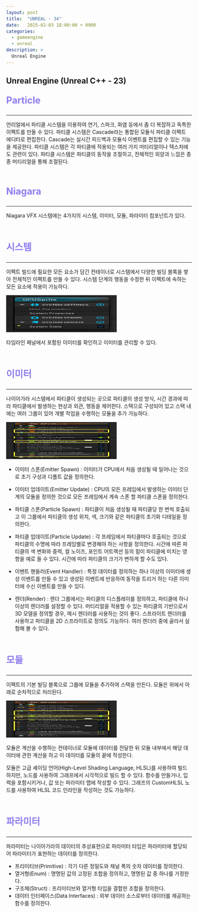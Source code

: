 ```yaml
---
layout: post
title:  "UNREAL - 34"
date:   2025-02-03 18:00:00 + 0900
categories:
  - gameengine
  - unreal
description: >
  Unreal Engine
---
```

## Unreal Engine (Unreal C++ - 23)

<p style = "color:#8f7cee; font-size:25px; font-weight:bold">
Particle
</p>

---

언리얼에서 파티클 시스템을 이용하여 연기, 스파크, 화염 등에서 좀 더 복잡하고 독특한 이펙트를 만들 수 있다. 
파티클 시스템은 Cascade라는 통합된 모듈식 파티클 이펙트 에디터로 편집한다. Cascade는 실시간 피드백과 모듈식 이벤트를 편집할 수 있는 기능을 제공한다. 
파티클 시스템은 각 파티클에 적용되는 여러 가지 머티리얼이나 텍스처에도 관련이 있다. 
파티클 시스템은 파티클의 동작을 조절하고, 전체적인 외양과 느낌은 종종 머티리얼을 통해 조절된다.

<br/>

<p style = "color:#8f7cee; font-size:25px; font-weight:bold">
Niagara
</p>

---

Niagara VFX 시스템에는 4가지의 시스템, 이미터, 모듈, 파라미터 컴포넌트가 있다.

<br/>

<p style = "color:#8f7cee; font-size:25px; font-weight:bold">
시스템
</p>

---

이펙트 빌드에 필요한 모든 요소가 담긴 컨테이너로 시스템에서 다양한 빌딩 블록을 쌓아 전체적인 이펙트를 만들 수 있다. 
시스템 단계의 행동을 수정한 뒤 이펙트에 속하는 모든 요소에 적용이 가능하다.

<img src = "../../../assets/img/gameengine/unreal/IMG_u34_1.png" width = "300" height = "100">

타임라인 패널에서 포함된 이미터를 확인하고 이미터를 관리할 수 있다.

<br/>

<p style = "color:#8f7cee; font-size:25px; font-weight:bold">
이미터
</p>

---

나이아가라 시스템에서 파티클이 생성되는 곳으로 파티클의 생성 방식, 시간 경과에 따라 파티클에서 발생하는 현상과 외관, 행동을 제어한다. 스택으로 구성되어 있고 스택 내에는 여러 그룹이 있어 개별 작업을 수행하는 모듈을 추가 가능하다.

<img src = "../../../assets/img/gameengine/unreal/IMG_u34_2.png" width = "300" height = "100">

- 이미터 스폰(Emitter Spawn) : 이미터가 CPU에서 처음 생성될 때 일어나는 것으로 초기 구성과 디폴트 값을 정의한다.

- 이미터 업데이트(Emitter Update) : CPU의 모든 프레임에서 발생하는 이미터 단계의 모듈을 정의한 것으로 모든 프레임에서 계속 스폰 할 파티클 스폰을 정의한다.

- 파티클 스폰(Particle Spawn) : 파티클이 처음 생성될 때 파티클당 한 번씩 호출되고 이 그룹에서 파티클의 생성 위치, 색, 크기와 같은 파티클의 초기화 디테일을 정의한다.

- 파티클 업데이트(Particle Update) : 각 프레임에서 파티클마다 호출되는 것으로 파티클의 수명에 따라 프레임별로 변경해야 하는 사항을 정의한다. 시간에 따른 파티클의 색 변화와 중력, 컬 노이즈, 포인트 어트랙션 등의 힘이 파티클에 미치는 영향을 예로 들 수 있다. 시간에 따라 파티클의 크기가 변하게 할 수도 있다.

- 이벤트 핸들러(Event Handler) : 특정 데이터를 정의하는 하나 이상의 이미터에 생성 이벤트를 만들 수 있고 생성된 이벤트에 반응하여 동작을 트리거 하는 다른 이미터에 수신 이벤트를 만들 수 있다.

- 렌더(Render) : 렌더 그룹에서는 파티클의 디스플레이를 정의하고, 파티클에 하나 이상의 렌더러를 설정할 수 있다. 머티리얼을 적용할 수 있는 파티클의 기반으로서 3D 모델을 정의할 경우, 메시 렌더러를 사용하는 것이 좋다. 스프라이트 렌더러를 사용하고 파티클을 2D 스프라이트로 정의도 가능하다. 여러 렌더러 중에 골라서 실험해 볼 수 있다.

<br/>

<p style = "color:#8f7cee; font-size:25px; font-weight:bold">
모듈
</p>

---

이펙트의 기본 빌딩 블록으로 그룹에 모듈을 추가하여 스택을 만든다. 모듈은 위에서 아래로 순차적으로 처리된다.

<img src = "../../../assets/img/gameengine/unreal/IMG_u34_3.png" width = "300" height = "100">

모듈은 계산을 수행하는 컨테이너로 모듈에 데이터를 전달한 뒤 모듈 내부에서 해당 데이터에 관한 계산을 하고 이 데이터를 모듈의 끝에 작성한다.

모듈은 고급 셰이딩 언어(High-Level Shading Language, HLSL)를 사용하여 빌드 하지만, 노드를 사용하여 그래프에서 시각적으로 빌드 할 수 있다. 함수를 만들거나, 입력을 포함시키거나, 값 또는 파라미터 맵에 작성할 수 있다. 그래프의 CustomHLSL 노드를 사용하여 HLSL 코드 인라인을 작성하는 것도 가능하다.

<br/>

<p style = "color:#8f7cee; font-size:25px; font-weight:bold">
파라미터
</p>

---

파라미터는 나이아가라의 데이터의 추상표현으로 파라미터 타입은 파라미터에 할당되어 파라미터가 표현하는 데이터를 정의한다. 

- 프리미티브(Primitive) : 각기 다른 정밀도와 채널 폭의 숫자 데이터를 정의한다.
- 열거형(Enum) : 명명된 값의 고정된 조합을 정의하고, 명명된 값 중 하나를 가정한다.
- 구조체(Struct) : 프리미티브와 열거형 타입을 결합한 조합을 정의한다.
- 데이터 인터페이스(Data Interfaces) : 외부 데이터 소스로부터 데이터를 제공하는 함수를 정의한다.